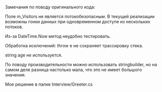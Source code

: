 Замечания по поводу оригинального кода:

Поле m_Visitors не является потокобезопасным. В текущей реализации возможны гонки данных при одновременном доступе из нескольких потоков.

Из-за DateTime.Now метод неудобно тестировать.

Обработка исключений: throw e не сохраняет трассировку стека.

string age не используется.

По поводу производительности можно использовать stringbuilder, но на самом деле разница настолько мала, что это не имеет большого значения.

Мое решение в папке Interview/Greeter.cs
